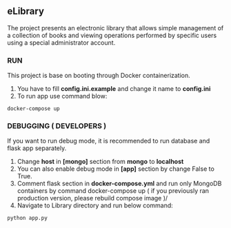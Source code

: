 ## eLibrary

The project presents an electronic library that allows simple management of a collection of books and viewing operations 
performed by specific users using a special administrator account.

### RUN

This project is base on booting through Docker containerization.

1. You have to fill **config.ini.example** and change it name to **config.ini**
2. To run app use command blow:
```shell
docker-compose up 
```

### DEBUGGING ( DEVELOPERS )

If you want to run debug mode, it is recommended to run database and flask app separately.

1. Change **host** in **[mongo]** section from **mongo** to **localhost**
2. You can also enable debug mode in **[app]** section by change False to True.
3. Comment flask section in **docker-compose.yml** and run only MongoDB containers by command docker-compose up
   ( if you previously ran production version, please rebuild compose image )/
4. Navigate to Library directory and run below command:
```shell
python app.py
```

